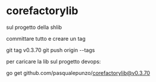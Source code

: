 # corefactorylib

sul progetto della shlib 

committare tutto e creare un tag

git tag v0.3.70
git push origin --tags

 

 

per caricare la lib sul progetto devops:

go get github.com/pasqualepunzo/corefactorylib@v0.3.70